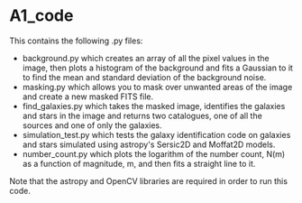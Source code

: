# A1_code

This contains the following .py files:
- background.py which creates an array of all the pixel values in the image, then plots a histogram of the background and fits a Gaussian to it to find the mean and standard deviation of the background noise.
- masking.py which allows you to mask over unwanted areas of the image and create a new masked FITS file.
- find_galaxies.py which takes the masked image, identifies the galaxies and stars in the image and returns two catalogues, one of all the sources and one of only the galaxies.
- simulation_test.py which tests the galaxy identification code on galaxies and stars simulated using astropy's Sersic2D and Moffat2D models.
- number_count.py which plots the logarithm of the number count, N(m) as a function of magnitude, m, and then fits a straight line to it.

Note that the astropy and OpenCV libraries are required in order to run this code.
